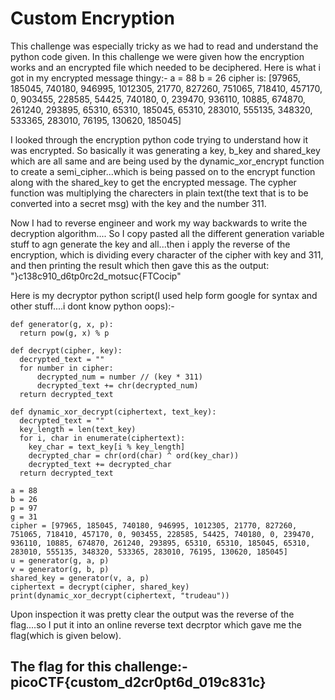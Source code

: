 # Custom Encryption
This challenge was especially tricky as we had to read and understand the python code given. In this challenge we were given how the encryption works and an encrypted file which
needed to be deciphered. 
Here is what i got in my encrypted message thingy:-
a = 88
b = 26
cipher is: [97965, 185045, 740180, 946995, 1012305, 21770, 827260, 751065, 718410, 457170, 0, 903455, 228585, 54425, 740180, 0, 239470, 936110, 10885, 674870, 261240, 293895, 
65310, 65310, 185045, 65310, 283010, 555135, 348320, 533365, 283010, 76195, 130620, 185045]

I looked through the encryption python code trying to understand how it was encrypted. So basically it was generating a key, b_key and shared_key which are all same 
and are being used by the dynamic_xor_encrypt function to create a semi_cipher...which is being passed on to the encrypt function along with the shared_key to get the encrypted
message. The cypher function was multiplying the charecters in plain text(the text that is to be converted into a secret msg) with the key and the number 311.

Now I had to reverse engineer and work my way backwards to write the decryption algorithm....
So I copy pasted all the different generation variable stuff to agn generate the key and all...then i apply the reverse of the encryption, which is dividing every character of 
the cipher with key and 311, and then printing the result which then gave this as the output: "}c138c910_d6tp0rc2d_motsuc{FTCocip"

Here is my decryptor python script(I used help form google for syntax and other stuff....i dont know python oops):-
```
def generator(g, x, p):
  return pow(g, x) % p

def decrypt(cipher, key):
  decrypted_text = ""
  for number in cipher:
      decrypted_num = number // (key * 311)
      decrypted_text += chr(decrypted_num)
  return decrypted_text

def dynamic_xor_decrypt(ciphertext, text_key):
  decrypted_text = ""
  key_length = len(text_key)
  for i, char in enumerate(ciphertext):
    key_char = text_key[i % key_length]
    decrypted_char = chr(ord(char) ^ ord(key_char))
    decrypted_text += decrypted_char
  return decrypted_text

a = 88
b = 26
p = 97
g = 31
cipher = [97965, 185045, 740180, 946995, 1012305, 21770, 827260, 751065, 718410, 457170, 0, 903455, 228585, 54425, 740180, 0, 239470, 936110, 10885, 674870, 261240, 293895, 65310, 65310, 185045, 65310, 283010, 555135, 348320, 533365, 283010, 76195, 130620, 185045]
u = generator(g, a, p)
v = generator(g, b, p)
shared_key = generator(v, a, p)
ciphertext = decrypt(cipher, shared_key)
print(dynamic_xor_decrypt(ciphertext, "trudeau"))
```

Upon inspection it was pretty clear the output was the reverse of the flag....so I put it into an online reverse text decrptor which gave me the flag(which is given below).

## The flag for this challenge:- picoCTF{custom_d2cr0pt6d_019c831c}
